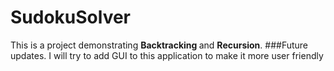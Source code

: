 # SudokuSolver
This is a project demonstrating <b>Backtracking </b>and <b>Recursion</b>.
###Future updates.
I will try to add GUI to this application to make it more user friendly

